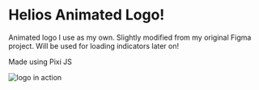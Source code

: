 # Helios Animated Logo!
Animated logo I use as my own. Slightly modified from my original Figma project. Will be used for loading indicators later on!

Made using Pixi JS

![logo in action]('./public/logo-in-action.mp4')
